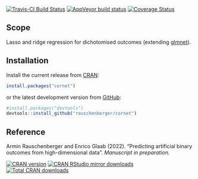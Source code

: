 
<!-- Modify xxx.Rmd, not xxx.md! -->

[![Travis-CI Build
Status](https://travis-ci.org/rauschenberger/cornet.svg)](https://travis-ci.org/rauschenberger/cornet)
[![AppVeyor build
status](https://ci.appveyor.com/api/projects/status/github/rauschenberger/cornet?svg=true)](https://ci.appveyor.com/project/rauschenberger/cornet)
[![Coverage
Status](https://codecov.io/github/rauschenberger/cornet/coverage.svg?branch=master)](https://codecov.io/github/rauschenberger/cornet)

## Scope

Lasso and ridge regression for dichotomised outcomes (extending
[glmnet](https://CRAN.R-project.org/package=glmnet)).

## Installation

Install the current release from
[CRAN](https://CRAN.R-project.org/package=cornet):

``` r
install.packages("cornet")
```

or the latest development version from
[GitHub](https://github.com/rauschenberger/cornet):

``` r
#install.packages("devtools")
devtools::install_github("rauschenberger/cornet")
```

## Reference

Armin Rauschenberger and Enrico Glaab (2022). “Predicting artificial
binary outcomes from high-dimensional data”. *Manuscript in
preparation.*

[![CRAN
version](https://www.r-pkg.org/badges/version/cornet)](https://CRAN.R-project.org/package=cornet)
[![CRAN RStudio mirror
downloads](https://cranlogs.r-pkg.org/badges/cornet)](https://CRAN.R-project.org/package=cornet)
[![Total CRAN
downloads](https://cranlogs.r-pkg.org/badges/grand-total/cornet)](https://CRAN.R-project.org/package=cornet)
